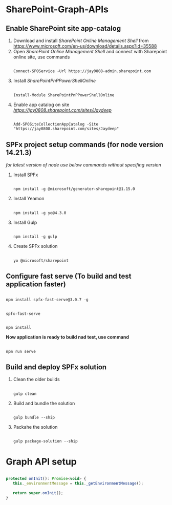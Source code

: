# SharePoint-Graph-APIs
## Enable SharePoint site app-catalog
   1) Download and install *SharePoint Online Management Shell* from https://www.microsoft.com/en-us/download/details.aspx?id=35588
   2) Open *SharePoint Online Management Shell* and connect with Sharepoint online site, use commands
      ##
          Connect-SPOService -Url https://jay0808-admin.sharepoint.com
   3) Install *SharePointPnPPowerShellOnline*
      ##
          Install-Module SharePointPnPPowerShellOnline
   4) Enable app catalog on site *https://jay0808.sharepoint.com/sites/Jaydeep*
      ##
          Add-SPOSiteCollectionAppCatalog -Site "https://jay0808.sharepoint.com/sites/Jaydeep"

## SPFx project setup commands (for node version 14.21.3) 
*for latest version of node use below cammands without specifing version* 
   1) Install SPFx
      ##
          npm install -g @microsoft/generator-sharepoint@1.15.0
   3) Install Yeamon
      ##
          npm install -g yo@4.3.0
   5) Install Gulp  
      ##
          npm install -g gulp
   6) Create SPFx solution
      ##
          yo @microsoft/sharepoint

## Configure fast serve (To build and test application faster)
   ##
    npm install spfx-fast-serve@3.0.7 -g
   ##
    spfx-fast-serve
   ## 
    npm install
   **Now application is ready to build nad test, use command**
   ##
    npm run serve

## Build and deploy SPFx solution

   1) Clean the older builds
      ##
          gulp clean
   2) Build and bundle the solution
      ##
          gulp bundle --ship
   3) Packahe the solution
      ##
          gulp package-solution --ship

# Graph API setup
##
   ```javascript
   protected onInit(): Promise<void> {
      this._environmentMessage = this._getEnvironmentMessage();
      
      return super.onInit();
   }
   ```
   ```javascript
   
   
